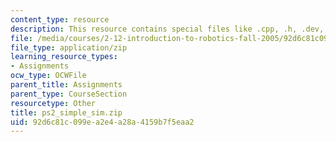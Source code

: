 ```yaml
---
content_type: resource
description: This resource contains special files like .cpp, .h, .dev, .psd, .wav.
file: /media/courses/2-12-introduction-to-robotics-fall-2005/92d6c81c099ea2e4a28a4159b7f5eaa2_ps2_simple_sim.zip
file_type: application/zip
learning_resource_types:
- Assignments
ocw_type: OCWFile
parent_title: Assignments
parent_type: CourseSection
resourcetype: Other
title: ps2_simple_sim.zip
uid: 92d6c81c-099e-a2e4-a28a-4159b7f5eaa2
---
```

